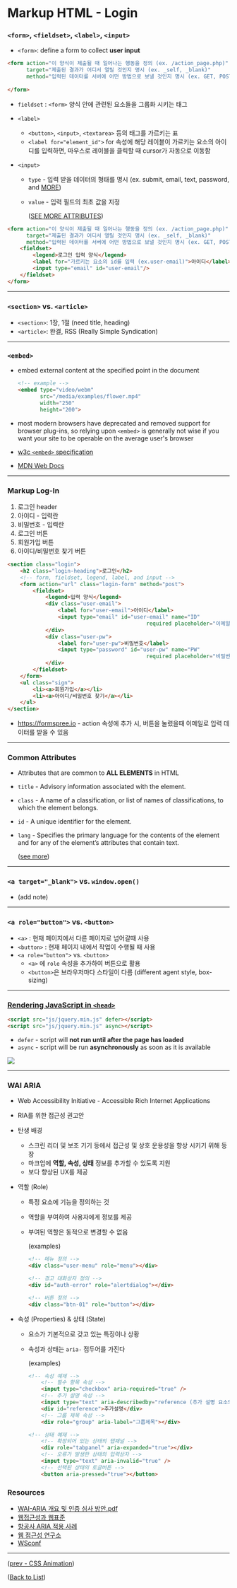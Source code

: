 # Markup HTML - Login

### `<form>`, `<fieldset>`, `<label>`, `<input>`

* `<form>`: define a form to collect **user input**

``` html
<form action="이 양식이 제출될 때 일어나는 행동을 정의 (ex. /action_page.php)"
      target="제출된 결과가 어디서 열릴 것인지 명시 (ex. _self, _blank)"
      method="입력된 데이터를 서버에 어떤 방법으로 보낼 것인지 명시 (ex. GET, POST)">
    
</form>
```

* `fieldset` : `<form>` 양식 안에 관련된 요소들을 그룹화 시키는 태그

* `<label>`

  * `<button>`, `<input>`, `<textarea>` 등의 태그를 가르키는 표
  * `<label for="element_id">` for 속성에 해당 레이블이 가르키는 요소의 아이디를 입력하면, 마우스로 레이블을 클릭할 때 cursor가 자동으로 이동함

* `<input>`

  * `type` - 입력 받을 데이터의 형태를 명시 (ex. submit, email, text, password, and [MORE](https://www.w3schools.com/html/html_form_input_types.asp))

  * `value` - 입력 필드의 최초 값을 지정

    ([SEE MORE ATTRIBUTES](https://www.w3schools.com/html/html_form_attributes.asp))

``` html
<form action="이 양식이 제출될 때 일어나는 행동을 정의 (ex. /action_page.php)"
      target="제출된 결과가 어디서 열릴 것인지 명시 (ex. _self, _blank)"
      method="입력된 데이터를 서버에 어떤 방법으로 보낼 것인지 명시 (ex. GET, POST)">
    <fieldset>
        <legend>로그인 입력 양식</legend>
        <label for="가르키는 요소의 id를 입력 (ex.user-email)">아이디</label>
        <input type="email" id="user-email"/>
    </fieldset>
</form>
```



---

### `<section>` vs. `<article>`

* `<section>`: 1장, 1절 (need title, heading)
* `<article>`: 완결, RSS (Really Simple Syndication)



---

### `<embed>`

* embed external content at the specified point in the document

  ``` html
  <!-- example -->
  <embed type="video/webm"
         src="/media/examples/flower.mp4"
         width="250"
         height="200">
  ```

* most modern browsers have deprecated and removed support for browser plug-ins, so relying upon `<embed>` is generally not wise if you want your site to be operable on the average user's browser

* [w3c `<embed>` specification](https://www.w3.org/TR/2010/WD-html5-20100624/the-iframe-element.html#the-embed-element)
* [MDN Web Docs](https://developer.mozilla.org/en-US/docs/Web/HTML/Element/embed)



---

### Markup Log-In

1. 로그인 header
2. 아이디 - 입력란
3. 비밀번호 - 입력란
4. 로그인 버튼
5. 회원가입 버튼
6. 아이디/비밀번호 찾기 버튼

``` html
<section class="login">
	<h2 class="login-heading">로그인</h2>
    <!-- form, fieldset, legend, label, and input -->
    <form action="url" class="login-form" method="post">
        <fieldset>
            <legend>입력 양식</legend>
            <div class="user-email">
                <label for="user-email">아이디</label>
                <input type="email" id="user-email" name="ID"
                       						required placeholder="이메일"/>
            </div>
            <div class="user-pw">
                <label for="user-pw">비밀번호</label>
                <input type="password" id="user-pw" name="PW"
                       						required placeholder="비밀번호"/>
            </div>    
        </fieldset>
    </form>
    <ul class="sign">
        <li><a>회원가입</a></li>
        <li><a>아이디/비밀번호 찾기</a></li>
    </ul>
</section>
```

* https://formspree.io - action 속성에 추가 시, 버튼을 눌렀을때 이메일로 입력 데이터를 받을 수 있음



---

### Common Attributes 

* Attributes that are common to **ALL ELEMENTS** in HTML

* `title` - Advisory information associated with the element.

* `class` - A name of a classification, or list of names of classifications, to which the element belongs.

* `id` - A unique identifier for the element.

* `lang` - Specifies the primary language for the contents of the element and for any of the element’s attributes that contain text.

  ([see more](https://www.w3.org/TR/2010/WD-html-markup-20100624/common-attributes.html))

  

---

### `<a target="_blank">` vs. `window.open()`

* (add note)



---

### `<a role="button">` vs. `<button>`

* `<a>` : 현재 페이지에서 다른 페이지로 넘어갈때 사용
* `<button>` : 현재 페이지 내에서 작업이 수행될 때 사용
* `<a role="button">` vs. `<button>`
  * `<a>` 에 `role` 속성을 추가하여 버튼으로 활용
  * `<button>`은 브라우저마다 스타일이 다름 (different agent style, box-sizing)



---

### [Rendering JavaScript in `<head>`](https://blog.asamaru.net/2017/05/04/script-async-defer/)

``` html
<script src="js/jquery.min.js" defer></script>
<script src="js/jquery.min.js" async></script>
```

* `defer` - script will **not run until after the page has loaded**
* `async` - script will be run **asynchronously** as soon as it is available

![](./images/async-defer.jpg)



---

### WAI ARIA

* Web Accessibility Initiative - Accessible Rich Internet Applications

* RIA를 위한 접근성 권고안

* 탄생 배경

  * 스크린 리더 및 보조 기기 등에서 접근성 및 상호 운용성을 향상 시키기 위해 등장
  * 마크업에 **역할, 속성, 상태** 정보를 추가할 수 있도록 지원
  * 보다 향상된 UX를 제공

* 역할 (Role)

  * 특정 요소에 기능을 정의하는 것

  * 역할을 부여하여 사용자에게 정보를 제공

  * 부여된 역할은 동적으로 변경할 수 없음

    (examples)

    ``` html
    <!-- 메뉴 정의 -->
    <div class="user-menu" role="menu"></div>
    
    <!-- 경고 대화상자 정의 -->
    <div id="auth-error" role="alertdialog"></div>
    
    <!-- 버튼 정의 -->
    <div class="btn-01" role="button"></div>
    ```

* 속성 (Properties) & 상태 (State)

  * 요소가 기본적으로 갖고 있는 특징이나 상황

  * 속성과 상태는 `aria-` 접두어를 가진다

    (examples)

    ``` html
    <!-- 속성 예제 -->
        <!-- 필수 항목 속성 -->
        <input type="checkbox" aria-required="true" />
    	<!-- 추가 설명 속성 -->
    	<input type="text" aria-describedby="reference (추가 설명 요소의 id 값)" />
    	<div id="reference">추가설명</div>
    	<!-- 그룹 제목 속성 -->
    	<div role="group" aria-label="그룹제목"></div>
    
    <!-- 상태 예제 -->
    	<!-- 확장되어 있는 상태의 탭패널 -->
    	<div role="tabpanel" aria-expanded="true"></div>
    	<!-- 오류가 발생한 상태의 입력상자 -->
    	<input type="text" aria-invalid="true" />
    	<!-- 선택된 상태의 토글버튼 -->
    	<button aria-pressed="true"></button>
    ```



### Resources

* [WAI-ARIA 개요 및 인증 심사 방안.pdf](https://github.com/seulbinim/PDF)
* [웹접근성과 웹표준](https://seulbinim.github.io/WSA/accessibility.html)
* [항공사 ARIA 적용 사례](https://aoa.gitbook.io/skymimo/)
* [웹 접근성 연구소](https://www.wah.or.kr:444/index.asp)
* [WSconf](https://www.slideshare.net/wsconf)



---

([prev - CSS Animation](./css-float-animation.md))

([Back to List](../../README.md))